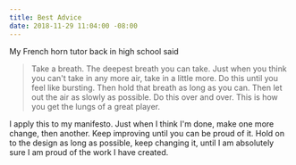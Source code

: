 ```yaml
---
title: Best Advice
date: 2018-11-29 11:04:00 -08:00
---
```


My French horn tutor back in high school said

> Take a breath. The deepest breath you can take. Just when you think you can't take in any more air, take in a little more. Do this until you feel like bursting. Then hold that breath as long as you can. Then let out the air as slowly as possible. Do this over and over. This is how you get the lungs of a great player.

I apply this to my manifesto. Just when I think I'm done, make one more change, then another. Keep improving until you can be proud of it. Hold on to the design as long as possible, keep changing it, until I am absolutely sure I am proud of the work I have created.